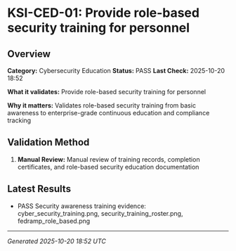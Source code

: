# KSI-CED-01: Provide role-based security training for personnel

## Overview

**Category:** Cybersecurity Education
**Status:** PASS
**Last Check:** 2025-10-20 18:52

**What it validates:** Provide role-based security training for personnel

**Why it matters:** Validates role-based security training from basic awareness to enterprise-grade continuous education and compliance tracking

## Validation Method

1. **Manual Review:** Manual review of training records, completion certificates, and role-based security education documentation

## Latest Results

- PASS Security awareness training evidence: cyber_security_training.png, security_training_roster.png, fedramp_role_based.png

---
*Generated 2025-10-20 18:52 UTC*